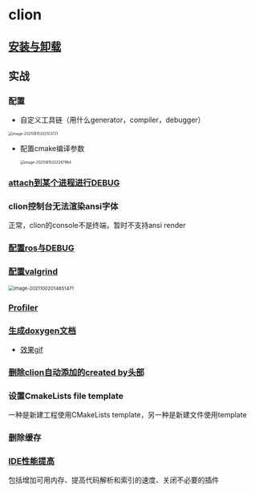 # clion

## [安装与卸载](https://www.jetbrains.com/help/clion/uninstall.html#standalone)

## 实战

### 配置

* 自定义工具链（用什么generator，compiler，debugger）

<img src="https://natsu-akatsuki.oss-cn-guangzhou.aliyuncs.com/img/image-20210815202103721.png" alt="image-20210815202103721" style="zoom:50%; " />

* 配置cmake编译参数

  <img src="https://natsu-akatsuki.oss-cn-guangzhou.aliyuncs.com/img/image-20210815202247964.png" alt="image-20210815202247964" style="zoom: 50%; " />

### [attach到某个进程进行DEBUG](https://www.jetbrains.com/help/clion/attaching-to-local-process.html#attach-to-local)

### clion控制台无法渲染ansi字体

正常，clion的console不是终端，暂时不支持ansi render

### [配置ros与DEBUG](https://www.jetbrains.com/help/clion/ros-setup-tutorial.html)

### [配置valgrind](https://www.jetbrains.com/help/clion/memory-profiling-with-valgrind.html#start)

<img src="https://natsu-akatsuki.oss-cn-guangzhou.aliyuncs.com/img/image-20211002014651471.png" alt="image-20211002014651471" style="zoom:67%; " />

### [Profiler](https://www.jetbrains.com/help/clion/cpu-profiler.html)

### [生成doxygen文档](https://www.jetbrains.com/help/clion/creating-and-viewing-doxygen-documentation.html)

* [效果gif](https://www.jetbrains.com/clion/features/code-documentation.html)

### [删除clion自动添加的created by头部](https://www.dyxmq.cn/program/turning-off-created-by-header-when-generating-files-in-clion.html)

### 设置CmakeLists file template

一种是新建工程使用CMakeLists template，另一种是新建文件使用template

### 删除缓存

### [IDE性能提高](https://www.jetbrains.com/help/clion/performance-tuning-tips.html)

包括增加可用内存、提高代码解析和索引的速度、关闭不必要的插件

